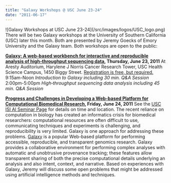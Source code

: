 ```yaml
---
title: "Galaxy Workshops @ USC June 23-24"
date: "2011-06-17"
---
```

<div class='right'>
![Galaxy Workshops at USC June 23-24](/src/images/logos/USC_logo.png)
</div>
There will be two Galaxy workshops at the University of Southern California (USC) later this month.  Both are presented by Jeremy Goecks of Emory University and the Galaxy team.  Both workshops are open to the public:

**[Galaxy: A web‐based workbench for interactive and reproducible analysis of high‐throughput sequencing data](https://uschsl.qualtrics.com/SE/?SID=SV_bDaxnZwEfrfk1BG), Thursday, June 23, 2011**
  At Aresty Auditorium, Harylene J Norris Cancer Research Tower, USC Health Science Campus, 1450 Biggy Street.  [Registration is free, but required.](https://uschsl.qualtrics.com/SE/?SID=SV_bDaxnZwEfrfk1BG)
    9:15am-Noon
      *Introduction to Galaxy including 30 min. Q&A Session*
    2:00pm-5:00pm
      *High‐throughput sequencing data analysis including 45 min. Q&A Session*

**[Progress and Challenges in Developing a Web-based Platform for Computational Biomedical Research](http://ai.isi.edu/index.php?module=seminars/index&submodule=seminars/upcoming), Friday, June 24, 2011**
  See the [USC ISI AI Seminar Page](http://ai.isi.edu/index.php?module=seminars/index&submodule=seminars/upcoming) for details on time and location.
    The recent reliance on computation in biology has created an informatics crisis for biomedical researchers: computational resources are often difficult to use, communicating techniques and experiments is challenging, and reproducibility is very limited. Galaxy is one approach for addressing these problems. [Galaxy](http://usegalaxy.org) is a popular Web-based platform for performing accessible, reproducible, and transparent genomics research. Galaxy provides a collaborative environment for performing complex analyses with automatic and unobtrusive provenance tracking; these features allow transparent sharing of both the precise computational details underlying an analysis and also intent, context, and narrative. Based on experiences with Galaxy, Jeremy will discuss some open problems that might be addressed using artificial intelligence methods and techniques.
